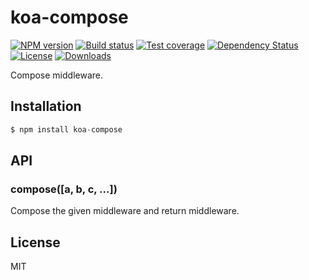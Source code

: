 # koa-compose

[![NPM version][npm-image]][npm-url]
[![Build status][travis-image]][travis-url]
[![Test coverage][codecov-image]][codecov-url]
[![Dependency Status][david-image]][david-url]
[![License][license-image]][license-url]
[![Downloads][downloads-image]][downloads-url]

Compose middleware.

## Installation

```js
$ npm install koa-compose
```

## API

### compose([a, b, c, ...])

Compose the given middleware and return middleware.

## License

MIT

[npm-image]: https://img.shields.io/npm/v/koa-compose.svg?style=flat-square

[npm-url]: https://npmjs.org/package/koa-compose

[travis-image]: https://img.shields.io/travis/koajs/compose/next.svg?style=flat-square

[travis-url]: https://travis-ci.org/koajs/compose

[codecov-image]: https://img.shields.io/codecov/c/github/koajs/compose/next.svg?style=flat-square

[codecov-url]: https://codecov.io/github/koajs/compose

[david-image]: http://img.shields.io/david/koajs/compose.svg?style=flat-square

[david-url]: https://david-dm.org/koajs/compose

[license-image]: http://img.shields.io/npm/l/koa-compose.svg?style=flat-square

[license-url]: LICENSE

[downloads-image]: http://img.shields.io/npm/dm/koa-compose.svg?style=flat-square

[downloads-url]: https://npmjs.org/package/koa-compose
